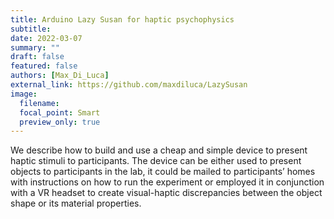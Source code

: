 ```yaml
---
title: Arduino Lazy Susan for haptic psychophysics
subtitle:
date: 2022-03-07
summary: ""
draft: false
featured: false
authors: [Max_Di_Luca]
external_link: https://github.com/maxdiluca/LazySusan
image:
  filename:
  focal_point: Smart
  preview_only: true
---
```



We describe how to build and use a cheap and simple device to present haptic stimuli to participants. The device can be either used to present objects to participants in the lab, it could be mailed to participants’ homes with instructions on how to run the experiment or employed it in conjunction with a VR headset to create visual-haptic discrepancies between the object shape or its material properties.